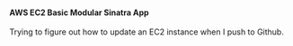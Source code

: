 #### AWS EC2 Basic Modular Sinatra App
Trying to figure out how to update an EC2 instance when I push to Github.